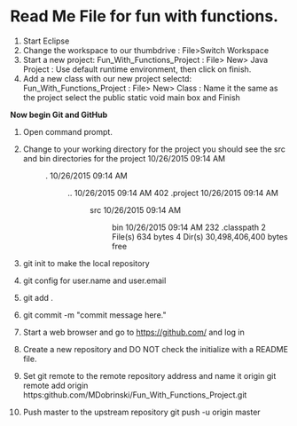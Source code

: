 # Read Me File for fun with functions.

1. Start Eclipse
2. Change the workspace to our thumbdrive
	: File>Switch Workspace
3. Start a new project: Fun_With_Functions_Project
	: File> New> Java Project
		: Use default runtime environment,
			then click on finish.
4. Add a new class with our new project selectd: Fun_With_Functions_Project
	: File> New> Class
		: Name it the same as the project
			select the public static void main box and Finish

**Now begin Git  and GitHub**
1. Open command prompt.
2. Change to your working directory for the project
	you should see the src and bin directories for the project
10/26/2015  09:14 AM    <DIR>          .
10/26/2015  09:14 AM    <DIR>          ..
10/26/2015  09:14 AM               402 .project
10/26/2015  09:14 AM    <DIR>          src
10/26/2015  09:14 AM    <DIR>          bin
10/26/2015  09:14 AM               232 .classpath
               2 File(s)            634 bytes
               4 Dir(s)  30,498,406,400 bytes free


3. git init to make the local repository
4. git config for user.name and user.email
5. git add .
6. git commit -m "commit message here."
7. Start a web browser and go to https://github.com/ and log in
8. Create a new repository and DO NOT check the initialize with a README file.

9. Set git remote to the remote repository address and name it origin
	git remote add origin https:github.com/MDobrinski/Fun_With_Functions_Project.git
10. Push master to the upstream repository
	git push -u origin master





